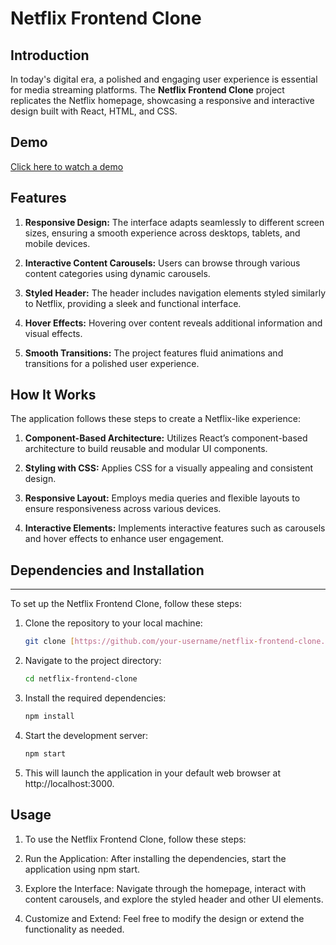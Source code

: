 # Netflix Frontend Clone

## Introduction

In today's digital era, a polished and engaging user experience is essential for media streaming platforms. The **Netflix Frontend Clone** project replicates the Netflix homepage, showcasing a responsive and interactive design built with React, HTML, and CSS.

## Demo

[Click here to watch a demo](#)

## Features

1. **Responsive Design:** The interface adapts seamlessly to different screen sizes, ensuring a smooth experience across desktops, tablets, and mobile devices.

2. **Interactive Content Carousels:** Users can browse through various content categories using dynamic carousels.

3. **Styled Header:** The header includes navigation elements styled similarly to Netflix, providing a sleek and functional interface.

4. **Hover Effects:** Hovering over content reveals additional information and visual effects.

5. **Smooth Transitions:** The project features fluid animations and transitions for a polished user experience.

## How It Works

The application follows these steps to create a Netflix-like experience:

1. **Component-Based Architecture:** Utilizes React’s component-based architecture to build reusable and modular UI components.

2. **Styling with CSS:** Applies CSS for a visually appealing and consistent design.

3. **Responsive Layout:** Employs media queries and flexible layouts to ensure responsiveness across various devices.

4. **Interactive Elements:** Implements interactive features such as carousels and hover effects to enhance user engagement.

## Dependencies and Installation

---

To set up the Netflix Frontend Clone, follow these steps:

1. Clone the repository to your local machine:
   ```bash
   git clone [https://github.com/your-username/netflix-frontend-clone.git](https://github.com/cretos20/Netflix_React.git)
2. Navigate to the project directory:
   ```bash
   cd netflix-frontend-clone
3. Install the required dependencies:
   ```bash
   npm install
4. Start the development server:
   ```bash
   npm start
5. This will launch the application in your default web browser at http://localhost:3000.

## Usage
1) To use the Netflix Frontend Clone, follow these steps:

2) Run the Application: After installing the dependencies, start the application using npm start.

3) Explore the Interface: Navigate through the homepage, interact with content carousels, and explore the styled header and other UI elements.

4) Customize and Extend: Feel free to modify the design or extend the functionality as needed.
